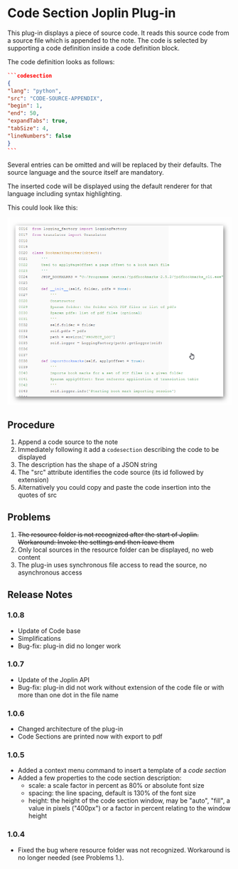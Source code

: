 # Code Section Joplin Plug-in

This plug-in displays a piece of source code. It reads this source code from a source file which is appended to the note. The code is selected by supporting a code definition inside a code definition block.

The code definition looks as follows:

````json
```codesection
{
"lang": "python",
"src": "CODE-SOURCE-APPENDIX",
"begin": 1,
"end": 50,
"expandTabs": true,
"tabSize": 4,
"lineNumbers": false
}
```
````

Several entries can be omitted and will be replaced by their defaults. The source language and
the source itself are mandatory.

The inserted code will be displayed using the default renderer for that language including syntax
highlighting.

This could look like this:

[![Python Source Code](./doc/Python%20Source%20Code.png)](https://github.com/Mick2nd/Code-Section/blob/master/doc/Python%20Source%20Code.png)

## Procedure

 1. Append a code source to the note
 1. Immediately following it add a `codesection` describing the code to be displayed
 1. The description has the shape of a JSON string
 1. The "src" attribute identifies the code source (its id followed by extension)
 1. Alternatively you could copy and paste the code insertion into the quotes of src

## Problems

 1. ~~The resource folder is not recognized after the start of Joplin. Workaround: Invoke the settings and then leave them~~
 2. Only local sources in the resource folder can be displayed, no web content
 3. The plug-in uses synchronous file access to read the source, no asynchronous access

## Release Notes

### 1.0.8

- Update of Code base
- Simplifications
- Bug-fix: plug-in did no longer work

### 1.0.7

- Update of the Joplin API
- Bug-fix: plug-in did not work without extension of the code file or with more than one dot in the file name

### 1.0.6

- Changed architecture of the plug-in
- Code Sections are printed now with export to pdf

### 1.0.5

- Added a context menu command to insert a template of a *code section*
- Added a few properties to the code section description:
  - scale: a scale factor in percent as 80% or absolute font size
  - spacing: the line spacing, default is 130% of the font size
  - height: the height of the code section window, may be "auto", "fill", a value in pixels ("400px") or a factor in 
percent relating to the window height

### 1.0.4

- Fixed the bug where resource folder was not recognized. Workaround is no longer needed (see Problems 1.).
